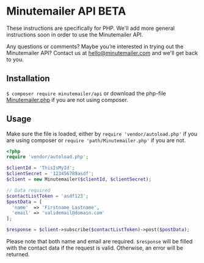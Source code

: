 Minutemailer API BETA
======================
These instructions are specifically for PHP. We'll add more general instructions soon in order to use the Minutemailer API.

Any questions or comments? Maybe you’re interested in trying out the Minutemailer API? Contact us at <hello@minutemailer.com> and we'll get back to you.

Installation
------------
`$ composer require minutemailer/api`
or download the php-file [Minutemailer.php](https://github.com/minutemailer/api/blob/master/src/Minutemailer/Minutemailer.php) if you are not using composer.

Usage
-----
Make sure the file is loaded, either by `require 'vendor/autoload.php'` if you are using composer or `require 'path/Minutemailer.php'` if you are not.

```php
<?php
require 'vendor/autoload.php';

$clientId = 'ThisIsMyId';
$clientSecret = '123456789asdf';
$client = new Minutemailer($clientId, $clientSecret);

// Data required
$contactListToken = 'asdf123';
$postData = [
  'name'  => 'Firstname Lastname',
  'email' => 'validemail@domain.com'
];

$response = $client->subscribe($contactListToken)->post($postData);
```

Please note that both name and email are required. `$response` will be filled with the contact data if the request is valid. Otherwise, an error will be returned.
